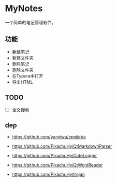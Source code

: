 # MyNotes
一个简单的笔记管理软件。

## 功能

- 新建笔记
- 新建文件夹
- 删除笔记
- 删除文件夹
- 在Typora中打开
- 导出HTML

## TODO

- [ ] 全文搜索

## dep

- https://github.com/yanyiwu/cppjieba

- https://github.com/PikachuHy/QtMarkdownParser

- https://github.com/PikachuHy/CuteLogger

- https://github.com/PikachuHy/QtWordReader

- https://github.com/PikachuHy/trojan